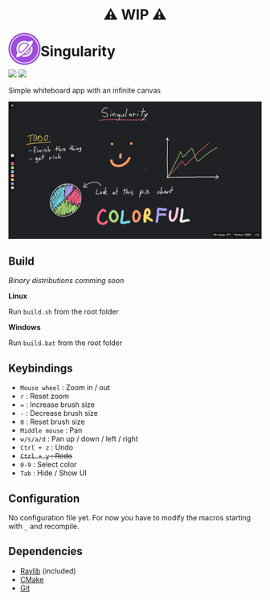 <h1 align="center">⚠️ WIP ⚠</h1>

<img src="logo.png" align="left"/>

# Singularity

<p>
    <img src="https://img.shields.io/badge/Latest_Release-None-green?style=for-the-badge"/>
    <img src="https://img.shields.io/badge/License-MIT-blue?style=for-the-badge"/>
</p>

Simple whiteboard app with an infinite canvas

![App](images/sc1.png)

## Build

_Binary distributions comming soon_

**Linux**

Run `build.sh` from the root folder

**Windows**

Run `build.bat` from the root folder

## Keybindings

- `Mouse wheel` : Zoom in / out
- `r` : Reset zoom
- `=` : Increase brush size
- `-` : Decrease brush size
- `0` : Reset brush size
- `Middle mouse` : Pan
- `w/s/a/d` : Pan up / down / left / right
- `Ctrl + z` : Undo
- ~~`Ctrl + y` : Redo~~
- `0-9` : Select color
- `Tab` : Hide / Show UI

## Configuration

No configuration file yet. For now you have to modify the macros starting with `_` and recompile.

## Dependencies

- [Raylib](https://www.raylib.com/index.html) (included)
- [CMake](https://cmake.org/)
- [Git](https://git-scm.com/)
